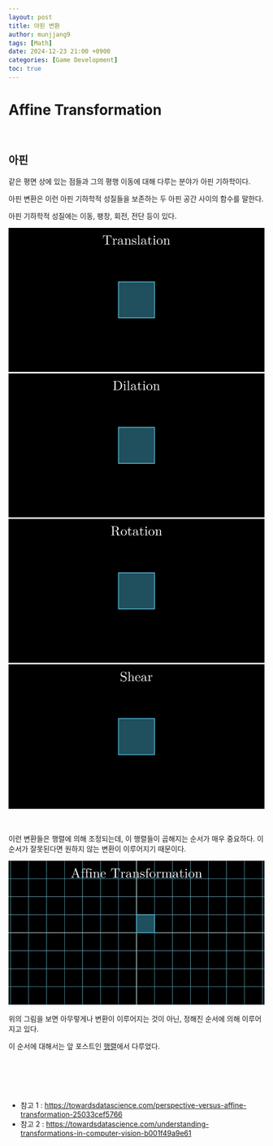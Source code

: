 ```yaml
---
layout: post
title: 아핀 변환
author: munjjang9
tags: [Math]
date: 2024-12-23 21:00 +0900
categories: [Game Development]
toc: true
---
```


# Affine Transformation

<br>

## 아핀

같은 평면 상에 있는 점들과 그의 평행 이동에 대해 다루는 분야가 아핀 기하학이다.

아핀 변환은 이런 아핀 기하학적 성질들을 보존하는 두 아핀 공간 사이의 함수를 말한다.

아핀 기하학적 성질에는 이동, 팽창, 회전, 전단 등이 있다.

![Translation](/assets/images/Affine-Translation.gif) 
![Dilation](/assets/images/Affine-Dilation.gif)
![Rotation](/assets/images/Affine-Rotation.gif)
![Shear](/assets/images/Affine-Shear.gif)

<br>

이런 변환들은 행렬에 의해 조정되는데, 이 행렬들이 곱해지는 순서가 매우 중요하다. 이 순서가 잘못된다면 원하지 않는 변환이 이루어지기 때문이다.

![Affine Transformation](/assets/images/Affine-Transformation.gif)

위의 그림을 보면 아무렇게나 변환이 이루어지는 것이 아닌, 정해진 순서에 의해 이루어지고 있다.

이 순서에 대해서는 앞 포스트인 [행렬](https://munjjang9.github.io/game%20development/2024/12/22/Matrix/)에서 다루었다.

<br>
<br>
<br>
<br>

- 참고 1 : https://towardsdatascience.com/perspective-versus-affine-transformation-25033cef5766
- 참고 2 : https://towardsdatascience.com/understanding-transformations-in-computer-vision-b001f49a9e61